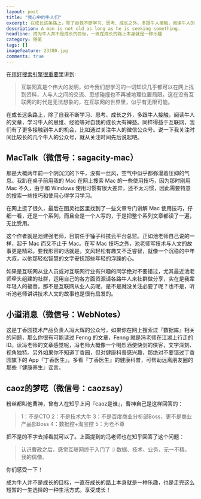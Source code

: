 ```yaml
---
layout: post
title: "我心中的牛人们"
excerpt: 在成长这条路上，除了自我不断学习、思考、成长之外，多跟牛人接触，阅读牛人的文章，学习牛人的思维、经验等对自我的成长大有裨益。同样得益于互联网，我们有了更多接触到牛人的机会，比如通过关注牛人的微信公众号。说一下我关注时间比较长的几个牛人的公众号，就从关注时间先后说起吧。
description: A man is not old as long as he is seeking something.
headline: 成为牛人并不是成长的目标，一直在成长的路上本身就是一种乐趣
category: 随笔
tags: []
imagefeature: 23380.jpg
comments: true
---
```


在[用好搜索引擎很重要](/随笔/用好搜索引擎很重要)里讲到:

>互联网真是个伟大的发明，如今我们想学习的一切知识几乎都可以在网上找到资料，人与人之间的交流、思想碰撞也不再被地理位置局限。这在没有互联网的时代是无法想象的，在互联网的世界里，似乎有无限可能。

在成长这条路上，除了自我不断学习、思考、成长之外，多跟牛人接触，阅读牛人的文章，学习牛人的思维、经验等对自我的成长大有裨益。同样得益于互联网，我们有了更多接触到牛人的机会，比如通过关注牛人的微信公众号。说一下我关注时间比较长的几个牛人的公众号，就从关注时间先后说起吧。

## MacTalk（微信号：sagacity-mac）

那是大概两年前一个阴沉沉的下午，没有一丝风，空气中似乎都弥漫着压抑的气息。我趴在桌子前用我的 Mac 在网上搜索 Mac 的一些使用技巧，因为那时刚用 Mac 不久，由于和 Windows 使用习惯有很大差异，还不太习惯，因此需要特意的搜索一些技巧和使用心得学习学习。

在网上逛了很久，最后在图灵社区里找到了一些文章专门讲解 Mac 使用技巧，仔细一看，还是一个系列，而且全是一个人写的，于是把整个系列文章都读了一遍，无比受用。

这个作者就是池建强老师，目前任于锤子科技云平台总监。正如池老师自己说的一样，起于 Mac 而又不止于 Mac。在写 Mac 技巧之外，池老师写技术与人文的故事更是精彩。要我形容的话就是，文风轻松有趣又不乏睿智，就像一个沉稳的中年大叔，以他那轻松智慧的文字安抚那些年轻的浮躁的心。

如果是互联网从业人员或对互联网行业有兴趣的同学绝对不要错过，尤其最近池老师牵头组建的社群，运用自己的各方面资源请各路牛人来社群做分享，实在是我辈年轻人的福音。那不是互联网从业人员呢，是不是就没关注必要了呢？也不是，听听池老师讲讲技术人文的故事也是很有启发的。

## 小道消息（微信号：WebNotes）

这是丁香园技术产品负责人冯大辉的公众号，如果你在网上搜索过『数据库』相关的问题，那么你很有可能读过 Fenng 的文章，Fenng 就是冯老师在江湖上行走的 ID。读冯老师的文章感觉呢，冯老师大概像一个喝烈酒使快剑的侠客，文字深刻、视角独特。另外如果你不知道丁香园，但对健康科普感兴趣，那绝对不要错过丁香园旗下的 App『丁香医生』，多看『丁香医生』的健康科普，可帮助远离朋友圈的那些『健康养生』谣言。

## caoz的梦呓（微信号：caozsay）

粉丝都叫他曹神，曾有人在知乎上问『caoz是谁』，曹神自己是这样回答的：

> 1：不是CTO
> 2：不是技术大牛
> 3：不是百度商业分析部Boss，更不是商业产品部Boss
> 4：数据控+淘宝控
> 5：为老不尊

把不是的不字去掉看就可以了。上面提到的冯老师也在知乎回答了这个问题：

>认识曹政之后，感觉互联网终于入门了 :) 数据、技术、业务，无一不精。我的偶像。

你们感受一下！

成为牛人并不是成长的目标，一直在成长的路上本身就是一种乐趣，也是走完这么短暂的一生选择的一种生活方式。享受成长！

